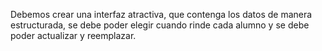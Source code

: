 Debemos crear una interfaz atractiva, que contenga los datos de manera estructurada, se debe poder elegir cuando rinde cada alumno y se debe poder actualizar y reemplazar. 

